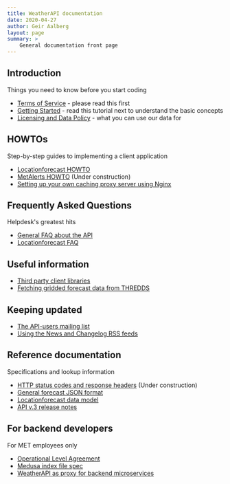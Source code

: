 ```yaml
---
title: WeatherAPI documentation
date: 2020-04-27
author: Geir Aalberg
layout: page
summary: >
    General documentation front page
---
```


## Introduction

Things you need to know before you start coding

- [Terms of Service](./TermsOfService) - please read this first
- [Getting Started](./GettingStarted) - read this tutorial next to understand the basic concepts
- [Licensing and Data Policy](./License) - what you can use our data for

## HOWTOs

Step-by-step guides to implementing a client application

- [Locationforecast HOWTO](locationforecast/HowTO)
- [MetAlerts HOWTO]() (Under construction)
- [Setting up your own caching proxy server using Nginx](https://github.com/havardf/locationforecast-tutorial)

## Frequently Asked Questions

Helpdesk's greatest hits

- [General FAQ about the API](./FAQ)
- [Locationforecast FAQ](locationforecast/FAQ)

## Useful information

- [Third party client libraries](./ClientLibraries)
- [Fetching gridded forecast data from THREDDS](./thredds)

## Keeping updated

- [The API-users mailing list](./MailingList)
- [Using the News and Changelog RSS feeds](./RSS)

## Reference documentation

Specifications and lookup information

- [HTTP status codes and response headers]()  (Under construction)
- [General forecast JSON format](./ForecastJSON)
- [Locationforecast data model](./locationforecast/datamodel)
- [API v.3 release notes](./v3relnotes)

## For backend developers

For MET employees only

- [Operational Level Agreement](./OLA)
- [Medusa index file spec](./indexfiles)
- [WeatherAPI as proxy for backend microservices](./ProxyForBackends)

